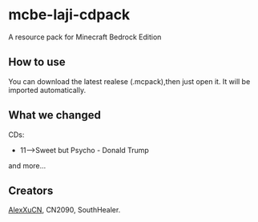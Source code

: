 # mcbe-laji-cdpack
A resource pack for Minecraft Bedrock Edition

## How to use
You can download the latest realese (.mcpack),then just open it. It will be imported automatically.

## What we changed
CDs:
+ 11-->Sweet but Psycho - Donald Trump

and more...

## Creators
[AlexXuCN](https://github.com/AlexXuCN), CN2090, SouthHealer.
